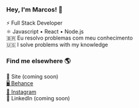 <h3>Hey, I'm Marcos! 👋</h3>
⚡ Full Stack Developer <br/>
⚛ Javascript • React • Node.js <br/>
🇧🇷 Eu resolvo problemas com meu conhecimento <br/>
🇺🇸 I solve problems with my knowledge <br/>

<h3>Find me elsewhere 🌎 </h3>
🚀 Site (coming soon)<br/>
<a href="https://www.behance.net/imarcos_andre" target="_blank">🖥 Behance <a/><br/>
<a href="https://www.instagram.com/imarcos.andre/" target="_blank">📸 Instagram </a><br/>
💼 LinkedIn (coming soon)
